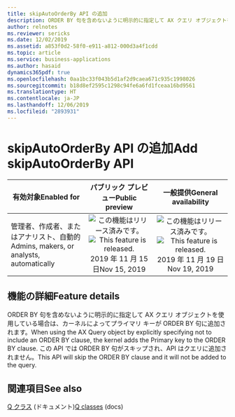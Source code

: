 ```yaml
---
title: skipAutoOrderBy API の追加
description: ORDER BY 句を含めないように明示的に指定して AX クエリ オブジェクトを使用している場合は、カーネルによってプライマリ キーが ORDER BY 句に追加されます。 この API では ORDER BY 句がスキップされ、API はクエリに追加されません。
author: relnotes
ms.reviewer: sericks
ms.date: 12/02/2019
ms.assetid: a853f0d2-58f0-e911-a812-000d3a4f1cdd
ms.topic: article
ms.service: business-applications
ms.author: hasaid
dynamics365pdf: true
ms.openlocfilehash: 0aa1bc33f043b5d1af2d9caea671c935c1998026
ms.sourcegitcommit: b18d8ef2595c1298c94fe6a6fd1fceaa16bd9561
ms.translationtype: HT
ms.contentlocale: ja-JP
ms.lasthandoff: 12/06/2019
ms.locfileid: "2893931"
---
```

# <a name="add-skipautoorderby-api"></a><span data-ttu-id="20fb9-104">skipAutoOrderBy API の追加</span><span class="sxs-lookup"><span data-stu-id="20fb9-104">Add skipAutoOrderBy API</span></span>


| <span data-ttu-id="20fb9-105">有効対象</span><span class="sxs-lookup"><span data-stu-id="20fb9-105">Enabled for</span></span>    |  <span data-ttu-id="20fb9-106">パブリック プレビュー</span><span class="sxs-lookup"><span data-stu-id="20fb9-106">Public preview</span></span> | <span data-ttu-id="20fb9-107">一般提供</span><span class="sxs-lookup"><span data-stu-id="20fb9-107">General availability</span></span> | 
| ---------- | :----------: |:----------: |
|<span data-ttu-id="20fb9-108">管理者、作成者、またはアナリスト、自動的</span><span class="sxs-lookup"><span data-stu-id="20fb9-108">Admins, makers, or analysts, automatically</span></span>|<span data-ttu-id="20fb9-109">![この機能はリリース済みです。](/dynamics365-release-plan/media/green-checkmark.png "この機能はリリース済みです。")</span><span class="sxs-lookup"><span data-stu-id="20fb9-109">![This feature is released.](/dynamics365-release-plan/media/green-checkmark.png "This feature is released.")</span></span> <span data-ttu-id="20fb9-110">2019 年 11 月 15 日</span><span class="sxs-lookup"><span data-stu-id="20fb9-110">Nov 15, 2019</span></span>| <span data-ttu-id="20fb9-111">![この機能はリリース済みです。](/dynamics365-release-plan/media/green-checkmark.png "この機能はリリース済みです。")</span><span class="sxs-lookup"><span data-stu-id="20fb9-111">![This feature is released.](/dynamics365-release-plan/media/green-checkmark.png "This feature is released.")</span></span> <span data-ttu-id="20fb9-112">2019 年 11 月 19 日</span><span class="sxs-lookup"><span data-stu-id="20fb9-112">Nov 19, 2019</span></span>|






## <a name="feature-details"></a><span data-ttu-id="20fb9-113">機能の詳細</span><span class="sxs-lookup"><span data-stu-id="20fb9-113">Feature details</span></span>
<!--feature detail start -->
<span data-ttu-id="20fb9-114">ORDER BY 句を含めないように明示的に指定して AX クエリ オブジェクトを使用している場合は、カーネルによってプライマリ キーが ORDER BY 句に追加されます。</span><span class="sxs-lookup"><span data-stu-id="20fb9-114">When using the AX Query object by explicitly specifying not to include an ORDER BY clause, the kernel adds the Primary key to the ORDER BY clause.</span></span> <span data-ttu-id="20fb9-115">この API では ORDER BY 句がスキップされ、API はクエリに追加されません。</span><span class="sxs-lookup"><span data-stu-id="20fb9-115">This API will skip the ORDER BY clause and it will not be added to the query.</span></span>
<!--feature detail end -->










## <a name="see-also"></a><span data-ttu-id="20fb9-116">関連項目</span><span class="sxs-lookup"><span data-stu-id="20fb9-116">See also</span></span>

<span data-ttu-id="20fb9-117">[Q クラス](https://docs.microsoft.com/dynamics365/fin-ops-core/dev-itpro/dev-ref/q-classes) (ドキュメント)</span><span class="sxs-lookup"><span data-stu-id="20fb9-117">[Q classes](https://docs.microsoft.com/dynamics365/fin-ops-core/dev-itpro/dev-ref/q-classes) (docs)</span></span>
